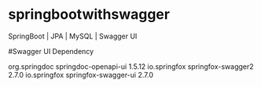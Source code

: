 # springbootwithswagger
SpringBoot | JPA | MySQL | Swagger UI

#Swagger UI Dependency

<dependency>
			<groupId>org.springdoc</groupId>
			<artifactId>springdoc-openapi-ui</artifactId>
			<version>1.5.12</version>
		</dependency>
		<dependency>
			<groupId>io.springfox</groupId>
			<artifactId>springfox-swagger2</artifactId>
			<version>2.7.0</version>
		</dependency>
		<dependency>
			<groupId>io.springfox</groupId>
			<artifactId>springfox-swagger-ui</artifactId>
			<version>2.7.0</version>
		</dependency>